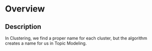 # Overview

## Description

In Clustering, we find a proper name for each cluster, but the algorithm creates a name for us in Topic Modeling.
